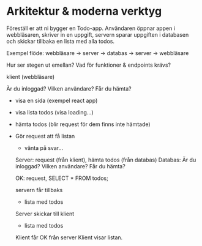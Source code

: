 # Arkitektur & moderna verktyg

Föreställ er att ni bygger en Todo-app. Användaren öppnar appen i webbläsaren, skriver
in en uppgift, servern sparar uppgiften i databasen och skickar tillbaka en lista med alla
todos.

Exempel flöde: webbläsare → server → databas → server → webbläsare

Hur ser stegen ut emellan?
Vad för funktioner & endpoints krävs?

klient (webbläsare)

Är du inloggad?
Vilken användare?
Får du hämta?

- visa en sida (exempel react app)
- visa lista todos (visa loading...)
- hämta todos (blir request för dem finns inte hämtade)
- Gör request att få listan

  - vänta på svar...

  Server:
  request (från klient), hämta todos (från databas)
  Databas:
  Är du inloggad?
  Vilken användare?
  Får du hämta?

  OK:
  request, SELECT \* FROM todos;

  servern får tillbaks

  - lista med todos

  Server skickar till klient

  - lista med todos

  Klient får OK från server
  Klient visar listan.
